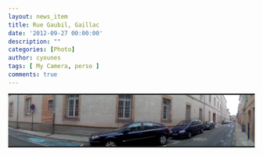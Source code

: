 ```yaml
---
layout: news_item
title: Rue Gaubil, Gaillac
date: '2012-09-27 00:00:00'
description: ""
categories: [Photo]
author: cyounes
tags: [ My Camera, perso ] 
comments: true
---
```



<a href="/img/content/DSC_0168.jpg" target="_blank" ><img src="/img/content/DSC_0168.jpg" alt="Rue Gaubil Gaillac France" /></a>
